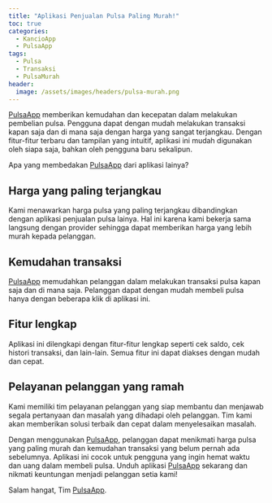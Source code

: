 ```yaml
---
title: "Aplikasi Penjualan Pulsa Paling Murah!"
toc: true
categories:
  - KancioApp
  - PulsaApp
tags:
  - Pulsa
  - Transaksi
  - PulsaMurah
header:
  image: /assets/images/headers/pulsa-murah.png
---
```


[PulsaApp](https://play.google.com/store/apps/details?id=com.kancio.indonesia) memberikan kemudahan dan kecepatan dalam melakukan pembelian pulsa. Pengguna dapat dengan mudah melakukan transaksi kapan saja dan di mana saja dengan harga yang sangat terjangkau. Dengan fitur-fitur terbaru dan tampilan yang intuitif, aplikasi ini mudah digunakan oleh siapa saja, bahkan oleh pengguna baru sekalipun.

Apa yang membedakan [PulsaApp](https://play.google.com/store/apps/details?id=com.kancio.indonesia) dari aplikasi lainya?

## Harga yang paling terjangkau

Kami menawarkan harga pulsa yang paling terjangkau dibandingkan dengan aplikasi penjualan pulsa lainya. Hal ini karena kami bekerja sama langsung dengan provider sehingga dapat memberikan harga yang lebih murah kepada pelanggan.

## Kemudahan transaksi

[PulsaApp](https://play.google.com/store/apps/details?id=com.kancio.indonesia) memudahkan pelanggan dalam melakukan transaksi pulsa kapan saja dan di mana saja. Pelanggan dapat dengan mudah membeli pulsa hanya dengan beberapa klik di aplikasi ini.

## Fitur lengkap

Aplikasi ini dilengkapi dengan fitur-fitur lengkap seperti cek saldo, cek histori transaksi, dan lain-lain. Semua fitur ini dapat diakses dengan mudah dan cepat.

## Pelayanan pelanggan yang ramah

Kami memiliki tim pelayanan pelanggan yang siap membantu dan menjawab segala pertanyaan dan masalah yang dihadapi oleh pelanggan. Tim kami akan memberikan solusi terbaik dan cepat dalam menyelesaikan masalah.

Dengan menggunakan [PulsaApp](https://play.google.com/store/apps/details?id=com.kancio.indonesia), pelanggan dapat menikmati harga pulsa yang paling murah dan kemudahan transaksi yang belum pernah ada sebelumnya. Aplikasi ini cocok untuk pengguna yang ingin hemat waktu dan uang dalam membeli pulsa. Unduh aplikasi [PulsaApp](https://play.google.com/store/apps/details?id=com.kancio.indonesia) sekarang dan nikmati keuntungan menjadi pelanggan setia kami!

Salam hangat,
Tim [PulsaApp](https://play.google.com/store/apps/details?id=com.kancio.indonesia).